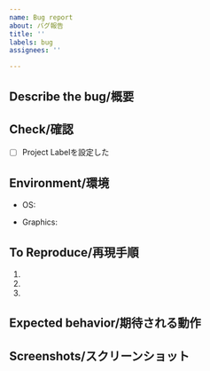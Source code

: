 ```yaml
---
name: Bug report
about: バグ報告
title: ''
labels: bug
assignees: ''

---
```


## Describe the bug/概要

## Check/確認
- [ ] Project Labelを設定した <!-- eg. Core, C# Engine -->

## Environment/環境
<!-- eg. macOS Catalina 10.15.4 -->
- OS:
<!-- eg. Radeon Pro 560 4GB -->
- Graphics: 

## To Reproduce/再現手順
1. 
1. 
1. 

## Expected behavior/期待される動作

## Screenshots/スクリーンショット
